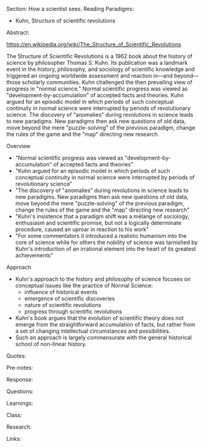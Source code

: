 Section: How a scientist sees. Reading Paradigms:

- Kuhn, Structure of scientific revolutions

Abstract:

https://en.wikipedia.org/wiki/The_Structure_of_Scientific_Revolutions

The Structure of Scientific Revolutions is a 1962 book about the history of science by philosopher Thomas S. Kuhn. Its publication was a landmark event in the history, philosophy, and sociology of scientific knowledge and triggered an ongoing worldwide assessment and reaction in—and beyond—those scholarly communities. Kuhn challenged the then prevailing view of progress in "normal science." Normal scientific progress was viewed as "development-by-accumulation" of accepted facts and theories. Kuhn argued for an episodic model in which periods of such conceptual continuity in normal science were interrupted by periods of revolutionary science. The discovery of "anomalies" during revolutions in science leads to new paradigms. New paradigms then ask new questions of old data, move beyond the mere "puzzle-solving" of the previous paradigm, change the rules of the game and the "map" directing new research.

Overview

- "Normal scientific progress was viewed as "development-by-accumulation" of accepted facts and theories"
- "Kuhn argued for an episodic model in which periods of such conceptual continuity in normal science were interrupted by periods of revolutionary science"
- "The discovery of "anomalies" during revolutions in science leads to new paradigms. New paradigms then ask new questions of old data, move beyond the mere "puzzle-solving" of the previous paradigm, change the rules of the game and the "map" directing new research"
- "Kuhn's insistence that a paradigm shift was a mélange of sociology, enthusiasm and scientific promise, but not a logically determinate procedure, caused an uproar in reaction to his work"
- "For some commentators it introduced a realistic humanism into the core of science while for others the nobility of science was tarnished by Kuhn's introduction of an irrational element into the heart of its greatest achievements"

Approach

- Kuhn's approach to the history and philosophy of science focuses on conceptual issues like the practice of Normal Science:
    - influence of historical events
    - emergence of scientific discoveries
    - nature of scientific revolutions
    - progress through scientific revolutions
- Kuhn's book argues that the evolution of scientific theory does not emerge from the straightforward accumulation of facts, but rather from a set of changing intellectual circumstances and possibilities.
- Such an approach is largely commensurate with the general historical school of non-linear history.



Quotes:

Pre-notes:

Response:

Questions:

Learnings:

Class:

Research:

Links:
